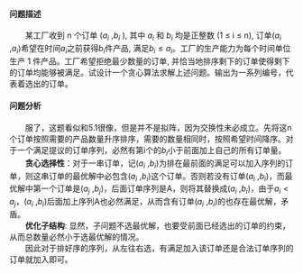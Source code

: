 #### 问题描述
&emsp;&emsp;某工厂收到 n 个订单 ($a_i$ ,$b_i$ ), 其中 $a_i$ 和 $b_i$ 均是正整数 (1 ≤ i ≤ n), 订单($a_i$ ,$a_i$)希望在时间$a_i$之前获得$b_i$件产品, 满足$b_i\leq a_i$。工厂的生产能力为每个时间单位生产 1 件产品。工厂希望拒绝最少数量的订单, 并恰当地排序剩下的订单使得剩下的订单均能够被满足。试设计一个贪心算法求解上述问题。输出为一系列编号，代表着选出的订单。
#### 问题分析
&emsp;&emsp;服了，这题看似和5.1很像，但是并不是拟阵，因为交换性未必成立。先将这n个订单按照需要的产品数量升序排序，需要的数量相同时，按照希望时间降序。对于一个满足提议的订单序列，必然有第i个的$b_i$小于前面加上自己的所有订单量。</br>
&emsp;&emsp;**贪心选择性**：对于一串订单，记($a_i$ ,$b_i$)为排在最前面的满足可以加入序列的订单，则这串订单的最优解中必包含($a_i$ ,$b_i$)这个订单。否则若没有订单($a_i$ ,$b_i$)，而最优解中第一个订单是($a_j$ ,$b_j$)，后面订单序列是A，则将其替换成($a_i$ ,$b_i$)，由于$a_i<a_j$，($a_i$ ,$b_i$)后面加上序列A也必然满足，从而含有订单($a_i$ ,$b_i$)的也存在最优解，矛盾。</br>
&emsp;&emsp;**优化子结构**: 显然，子问题不选最优解，也要受前面已经选出的订单的约束，从而总数量必然小于选最优解的情况。</br>
&emsp;&emsp;因此对于排好序的序列，从左往右选，有满足加入该订单还是合法订单序列的订单就加入即可。
